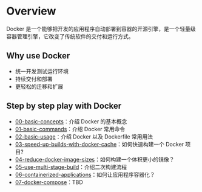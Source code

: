 # Overview

Docker 是一个能够把开发的应用程序自动部署到容器的开源引擎，是一个轻量级容器管理引擎，它改变了传统软件的交付和运行方式。

## Why use Docker

- 统一开发测试运行环境
- 持续交付和部署
- 更轻松的迁移和扩展

## Step by step play with Docker

* [00-basic-concepts](./00-basic-concepts)：介绍 Docker 的基本概念
* [01-basic-commands](./01-basic-commands)：介绍 Docker 常用命令
* [02-basic-usage](./02-basic-usage)：介绍 Docker 以及 Dockerfile 常用用法
* [03-speed-up-builds-with-docker-cache](./03-speed-up-builds-with-docker-cache)：如何快速构建一个 Docker 项目?
* [04-reduce-docker-image-sizes](./04-reduce-docker-image-sizes)：如何构建一个体积更小的镜像？
* [05-use-multi-stage-build](./05-use-multi-stage-build)：介绍二次构建流程
* [06-containerized-applications](./06-containerized-applications)：如何让应用程序容器化？
* [07-docker-compose](./07-docker-compose)：TBD
